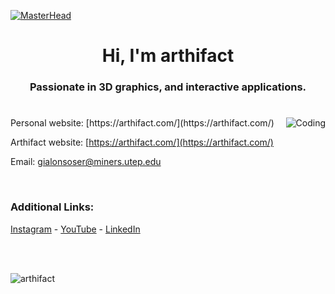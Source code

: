 [![MasterHead](https://i.pinimg.com/originals/b5/b8/2c/b5b82ca931a478f50a94f06ef2f9d211.jpg)](https://github.com/arthifact)
<h1 align="center"> Hi, I'm arthifact </h1>
<h3 align="center"> Passionate in 3D graphics, and interactive applications. </h3>
<h1 align="center"></h1>
<img align="right" alt="Coding" src="https://media4.giphy.com/media/v1.Y2lkPTc5MGI3NjExMHI4dHcxMGp6b3V3YjN0dW92YmY0ZmI2NGdjMHlocnV1djVoYjJtOCZlcD12MV9pbnRlcm5hbF9naWZfYnlfaWQmY3Q9Zw/3TZgJXiwbdbLG/giphy.webp">

<p align="left">
Personal website: [https://arthifact.com/](https://arthifact.com/)

Arthifact website: [https://arthifact.com/](https://arthifact.com/)

Email: gialonsoser@miners.utep.edu
</p>
<br>

<h3 align="left">Additional Links:</h3>

<p align="left">
  <a href="https://instagram.com/arthifact_" target="_blank">Instagram</a> - <a href="https://www.youtube.com/channel/UCQdxToiyiHFkREX0fy65wGQ" target="_blank">YouTube</a> - <a href="https://linkedin.com/in/gialonsoser" target="_blank">LinkedIn</a>
</p><br>
<br>
<p align="left"> <img src="https://komarev.com/ghpvc/?username=arthifact&label=Profile%20views&color=0e75b6&style=flat" alt="arthifact" /> </p> 
